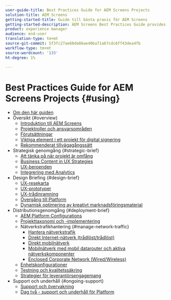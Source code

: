 ```yaml
---
user-guide-title: Best Practices Guide for AEM Screens Projects
solution-title: AEM Screens
getting-started-title: Guide till bästa praxis för AEM Screens
getting-started-description: AEM Screens Best Practices Guide provides guidance on how to successfully plan and execute an AEM Screens project.
product: experience manager
audience: end-user
translation-type: tm+mt
source-git-commit: 5f3fc27ae60de86ae40ba71a67cdc6ff43dea4fb
workflow-type: tm+mt
source-wordcount: '133'
ht-degree: 1%

---
```



# Best Practices Guide for AEM Screens Projects {#using}

+ [Om den här guiden](about-guide.md)
+ Översikt {#overview}
   + [Introduktion till AEM Screens](introduction.md)
   + [Projektroller och ansvarsområden](roles-responsibilities.md)
   + [Förutsättningar](pre-requisites.md)
   + [Viktiga element i ett projekt för digital signering](getting-started-digital-signage.md)
   + [Rekommenderat tillvägagångssätt](recommended-approach.md)
+ Strategisk genomgång {#strategic-brief}
   + [Att tänka på när projekt är omfång](pre-sales-considerations.md)
   + [Business Content in UX Strategies](business-content-strategy.md)
   + [UX-beroenden](ux-dependencies.md)
   + [Integrering med Analytics](analytics.md)
+ Design Briefing {#design-brief}
   + [UX-resekarta](journey-map.md)
   + [UX-prototyper](prototypes.md)
   + [UX-trådinramning](wireframes.md)
   + [Övergång till Platform](transition-platform.md)
   + [Dynamisk optimering av kreativt marknadsföringsmaterial](dynamic-creative-optimizations.md)
+ Distributionsgenomgång {#deployment-brief}
   + [AEM Platform Configurations](aem-platform-configurations.md)
   + [Projekttaxonomi och -implementering](project-taxonomy-implementation.md)
   + Nätverkstrafikhantering {#manage-network-traffic}
      + [Hantera nätverkstrafik](/help/using/managing-network-traffic.md)
      + [Direkt Internet-nätverk (trådlöst/trådlöst)](/help/using/direct-internet-network.md)
      + [Direkt mobilnätverk](/help/using/mobile-network.md)
      + [Mobilnätverk med mobil datarouter och aktiva nätverkskomponenter](/help/using/mobile-network-router.md)
      + [Enclosed Corporate Network (Wired/Wireless)](/help/using/enclosed-corporate-network.md)
   + [Enhetskonfigurationer](device-configurations.md)
   + [Testning och kvalitetssäkring](testing-quality-assurance.md)
   + [Strategier för leverantörsengagemang](vendor-engagement.md)
+ Support och underhåll {#ongoing-support}
   + [Support och övervakning](support-monitoring.md)
   + [Dag två - support och underhåll för Platform](day-two-support-maintenance.md)

